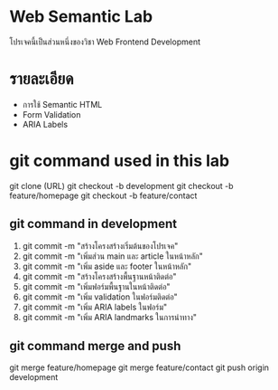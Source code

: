 # Web Semantic Lab
โปรเจคนี้เป็นส่วนหนึ่งของวิชา Web Frontend Development 

# รายละเอียด 
- การใช้ Semantic HTML 
- Form Validation 
- ARIA Labels 

# git command used in this lab 
git clone (URL)
git checkout -b development
git checkout -b feature/homepage
git checkout -b feature/contact

## git command in development
1)   git commit -m  "สร้างโครงสร้างเริ่มต้นของโปรเจค"
2)   git commit -m  "เพิ่มส่วน main และ article ในหน้าหลัก" 
3)   git commit -m  "เพิ่ม aside และ footer ในหน้าหลัก"
4)   git commit -m  "สร้างโครงสร้างพื้นฐานหน้าติดต่อ" 
5)   git commit -m  "เพิ่มฟอร์มพื้นฐานในหน้าติดต่อ"
6)   git commit -m  "เพิ่ม validation ในฟอร์มติดต่อ" 
7)   git commit -m  "เพิ่ม ARIA labels ในฟอร์ม"
8)   git commit -m  "เพิ่ม ARIA landmarks ในการนําทาง" 

## git command merge and push
git merge feature/homepage
git merge feature/contact
git push origin development
